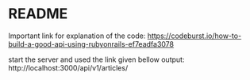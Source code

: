 # README

Important link for explanation of the code: https://codeburst.io/how-to-build-a-good-api-using-rubyonrails-ef7eadfa3078


start the server and used the link given bellow
output: http://localhost:3000/api/v1/articles/